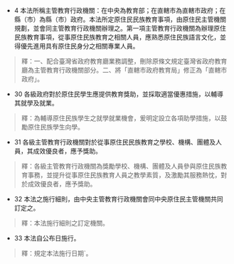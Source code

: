 * 4 本法所稱主管教育行政機關：在中央為教育部；在直轄市為直轄市政府；在縣（市）為縣（市）政府。本法所定原住民民族教育事項，由原住民主管機關規劃，並會同主管教育行政機關辦理之。第一項主管教育行政機關為辦理原住民族教育事項，從事原住民族教育之相關人員，應熟悉原住民族語言文化，並得優先進用具有原住民身分之相關專業人員。

> 釋：一、配合臺灣省政府教育廳業務調整，刪除原條文規定臺灣省政府教育廳為主管教育行政機關部分。二、將「直轄市政府教育局」修正為「直轄市政府」。

* 30 各級政府對於原住民學生應提供教育獎助，並採取適當優惠措施，以輔導其就學及就業。

> 釋：為輔導原住民族學生之就學就業機會，爰明定設立各項助學措施，以鼓勵原住民族學生向學。

* 31 各級主管教育行政機關對於從事原住民民族教育之學校、機構、團體及人員，其成效優良者，應予獎助。

> 釋：各級主管教育行政機關為獎勵學校、機構、團體及人員參與原住民族教育事務，並提升從事原住民族教育人員之教學素質，及激勵其服務熱忱，對於成效優良者，應予獎助。

* 32 本法之施行細則，由中央主管教育行政機關會同中央原住民主管機關共同訂定之。

> 釋：本法施行細則之訂定機關。

* 33 本法自公布日施行。

> 釋：規定本法施行日期`。

